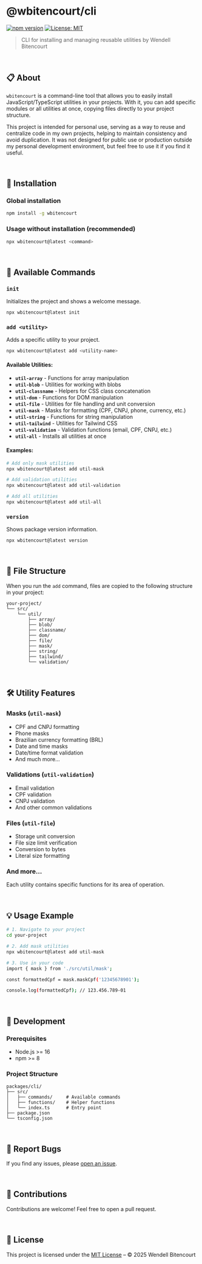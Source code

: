# @wbitencourt/cli

[![npm version](https://badge.fury.io/js/wbitencourt.svg)](https://badge.fury.io/js/wbitencourt)
[![License: MIT](https://img.shields.io/badge/License-MIT-yellow.svg)](https://opensource.org/licenses/MIT)

> CLI for installing and managing reusable utilities by Wendell Bitencourt

&nbsp;

## 📋 About

`wbitencourt` is a command-line tool that allows you to easily install JavaScript/TypeScript utilities in your projects. With it, you can add specific modules or all utilities at once, copying files directly to your project structure.

This project is intended for personal use, serving as a way to reuse and centralize code in my own projects, helping to maintain consistency and avoid duplication. It was not designed for public use or production outside my personal development environment, but feel free to use it if you find it useful.

&nbsp;

## 🚀 Installation

### Global installation

```bash
npm install -g wbitencourt
```

### Usage without installation (recommended)

```bash
npx wbitencourt@latest <command>
```

&nbsp;

## 📖 Available Commands

### `init`

Initializes the project and shows a welcome message.

```bash
npx wbitencourt@latest init
```

### `add <utility>`

Adds a specific utility to your project.

```bash
npx wbitencourt@latest add <utility-name>
```

#### Available Utilities:

- **`util-array`** - Functions for array manipulation
- **`util-blob`** - Utilities for working with blobs
- **`util-classname`** - Helpers for CSS class concatenation
- **`util-dom`** - Functions for DOM manipulation
- **`util-file`** - Utilities for file handling and unit conversion
- **`util-mask`** - Masks for formatting (CPF, CNPJ, phone, currency, etc.)
- **`util-string`** - Functions for string manipulation
- **`util-tailwind`** - Utilities for Tailwind CSS
- **`util-validation`** - Validation functions (email, CPF, CNPJ, etc.)
- **`util-all`** - Installs all utilities at once

#### Examples:

```bash
# Add only mask utilities
npx wbitencourt@latest add util-mask

# Add validation utilities
npx wbitencourt@latest add util-validation

# Add all utilities
npx wbitencourt@latest add util-all
```

### `version`

Shows package version information.

```bash
npx wbitencourt@latest version
```

&nbsp;

## 📁 File Structure

When you run the `add` command, files are copied to the following structure in your project:

```
your-project/
└── src/
    └── util/
        ├── array/
        ├── blob/
        ├── classname/
        ├── dom/
        ├── file/
        ├── mask/
        ├── string/
        ├── tailwind/
        └── validation/
```

&nbsp;

## 🛠️ Utility Features

### Masks (`util-mask`)

- CPF and CNPJ formatting
- Phone masks
- Brazilian currency formatting (BRL)
- Date and time masks
- Date/time format validation
- And much more...

### Validations (`util-validation`)

- Email validation
- CPF validation
- CNPJ validation
- And other common validations

### Files (`util-file`)

- Storage unit conversion
- File size limit verification
- Conversion to bytes
- Literal size formatting

### And more...

Each utility contains specific functions for its area of operation.

&nbsp;

## 💡 Usage Example

```bash
# 1. Navigate to your project
cd your-project

# 2. Add mask utilities
npx wbitencourt@latest add util-mask

# 3. Use in your code
import { mask } from './src/util/mask';

const formattedCpf = mask.maskCpf('12345678901');

console.log(formattedCpf); // 123.456.789-01
```

&nbsp;

## 🔧 Development

### Prerequisites

- Node.js >= 16
- npm >= 8

### Project Structure

```
packages/cli/
├── src/
│   ├── commands/     # Available commands
│   ├── functions/    # Helper functions
│   └── index.ts      # Entry point
├── package.json
└── tsconfig.json
```

&nbsp;

## 🐛 Report Bugs

If you find any issues, please [open an issue](https://github.com/WBitencourt/npm-wbitencourt/issues).

&nbsp;

## 🤝 Contributions

Contributions are welcome! Feel free to open a pull request.

&nbsp;

## 📄 License

This project is licensed under the [MIT License](https://github.com/WBitencourt/npm-wbitencourt/blob/master/LICENSE) – © 2025 Wendell Bitencourt
